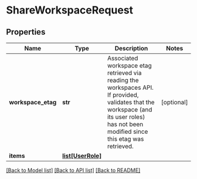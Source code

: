 # ShareWorkspaceRequest

## Properties
Name | Type | Description | Notes
------------ | ------------- | ------------- | -------------
**workspace_etag** | **str** | Associated workspace etag retrieved via reading the workspaces API. If provided, validates that the workspace (and its user roles) has not been modified since this etag was retrieved.  | [optional] 
**items** | [**list[UserRole]**](UserRole.md) |  | 

[[Back to Model list]](../README.md#documentation-for-models) [[Back to API list]](../README.md#documentation-for-api-endpoints) [[Back to README]](../README.md)


